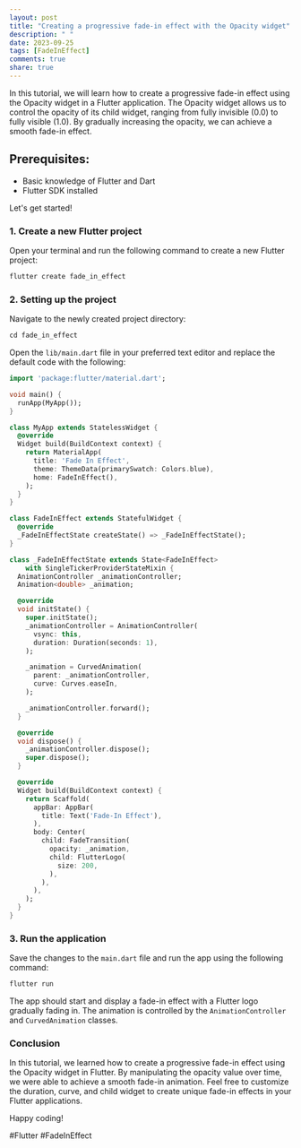 ```yaml
---
layout: post
title: "Creating a progressive fade-in effect with the Opacity widget"
description: " "
date: 2023-09-25
tags: [FadeInEffect]
comments: true
share: true
---
```


In this tutorial, we will learn how to create a progressive fade-in effect using the Opacity widget in a Flutter application. The Opacity widget allows us to control the opacity of its child widget, ranging from fully invisible (0.0) to fully visible (1.0). By gradually increasing the opacity, we can achieve a smooth fade-in effect.

## Prerequisites:
- Basic knowledge of Flutter and Dart
- Flutter SDK installed

Let's get started!

### 1. Create a new Flutter project

Open your terminal and run the following command to create a new Flutter project:

```dart
flutter create fade_in_effect
```

### 2. Setting up the project

Navigate to the newly created project directory:

```dart
cd fade_in_effect
```

Open the `lib/main.dart` file in your preferred text editor and replace the default code with the following:

```dart
import 'package:flutter/material.dart';

void main() {
  runApp(MyApp());
}

class MyApp extends StatelessWidget {
  @override
  Widget build(BuildContext context) {
    return MaterialApp(
      title: 'Fade In Effect',
      theme: ThemeData(primarySwatch: Colors.blue),
      home: FadeInEffect(),
    );
  }
}

class FadeInEffect extends StatefulWidget {
  @override
  _FadeInEffectState createState() => _FadeInEffectState();
}

class _FadeInEffectState extends State<FadeInEffect>
    with SingleTickerProviderStateMixin {
  AnimationController _animationController;
  Animation<double> _animation;

  @override
  void initState() {
    super.initState();
    _animationController = AnimationController(
      vsync: this,
      duration: Duration(seconds: 1),
    );

    _animation = CurvedAnimation(
      parent: _animationController,
      curve: Curves.easeIn,
    );

    _animationController.forward();
  }

  @override
  void dispose() {
    _animationController.dispose();
    super.dispose();
  }

  @override
  Widget build(BuildContext context) {
    return Scaffold(
      appBar: AppBar(
        title: Text('Fade-In Effect'),
      ),
      body: Center(
        child: FadeTransition(
          opacity: _animation,
          child: FlutterLogo(
            size: 200,
          ),
        ),
      ),
    );
  }
}
```

### 3. Run the application

Save the changes to the `main.dart` file and run the app using the following command:

```dart
flutter run
```

The app should start and display a fade-in effect with a Flutter logo gradually fading in. The animation is controlled by the `AnimationController` and `CurvedAnimation` classes.

### Conclusion

In this tutorial, we learned how to create a progressive fade-in effect using the Opacity widget in Flutter. By manipulating the opacity value over time, we were able to achieve a smooth fade-in animation. Feel free to customize the duration, curve, and child widget to create unique fade-in effects in your Flutter applications.

Happy coding!

#Flutter #FadeInEffect